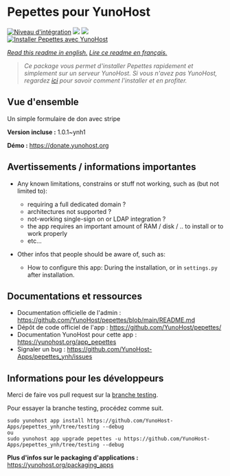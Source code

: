 # Pepettes pour YunoHost

[![Niveau d'intégration](https://dash.yunohost.org/integration/pepettes.svg)](https://dash.yunohost.org/appci/app/pepettes) ![](https://ci-apps.yunohost.org/ci/badges/pepettes.status.svg) ![](https://ci-apps.yunohost.org/ci/badges/pepettes.maintain.svg)  
[![Installer Pepettes avec YunoHost](https://install-app.yunohost.org/install-with-yunohost.svg)](https://install-app.yunohost.org/?app=pepettes)

*[Read this readme in english.](./README.md)*
*[Lire ce readme en français.](./README_fr.md)*

> *Ce package vous permet d'installer Pepettes rapidement et simplement sur un serveur YunoHost.
Si vous n'avez pas YunoHost, regardez [ici](https://yunohost.org/#/install) pour savoir comment l'installer et en profiter.*

## Vue d'ensemble

Un simple formulaire de don avec stripe

**Version incluse :** 1.0.1~ynh1

**Démo :** https://donate.yunohost.org

## Avertissements / informations importantes

* Any known limitations, constrains or stuff not working, such as (but not limited to):
    * requiring a full dedicated domain ?
    * architectures not supported ?
    * not-working single-sign on or LDAP integration ?
    * the app requires an important amount of RAM / disk / .. to install or to work properly
    * etc...

* Other infos that people should be aware of, such as:
    * How to configure this app: During the installation, or in `settings.py` after installation.

## Documentations et ressources

* Documentation officielle de l'admin : https://github.com/YunoHost/pepettes/blob/main/README.md
* Dépôt de code officiel de l'app : https://github.com/YunoHost/pepettes/
* Documentation YunoHost pour cette app : https://yunohost.org/app_pepettes
* Signaler un bug : https://github.com/YunoHost-Apps/pepettes_ynh/issues

## Informations pour les développeurs

Merci de faire vos pull request sur la [branche testing](https://github.com/YunoHost-Apps/pepettes_ynh/tree/testing).

Pour essayer la branche testing, procédez comme suit.
```
sudo yunohost app install https://github.com/YunoHost-Apps/pepettes_ynh/tree/testing --debug
ou
sudo yunohost app upgrade pepettes -u https://github.com/YunoHost-Apps/pepettes_ynh/tree/testing --debug
```

**Plus d'infos sur le packaging d'applications :** https://yunohost.org/packaging_apps